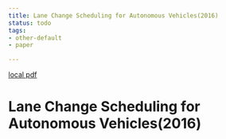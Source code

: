 ```yaml
---
title: Lane Change Scheduling for Autonomous Vehicles(2016)
status: todo
tags:
- other-default
- paper

---
```


[local pdf](../../../pdfs/2016-Lane%20Change%20Scheduling%20for%20Autonomous%20Vehicles.pdf)

# Lane Change Scheduling for Autonomous Vehicles(2016)

